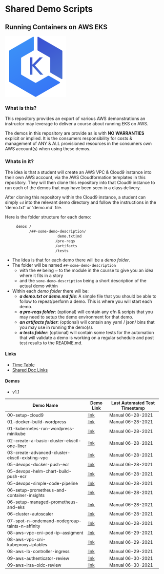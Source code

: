 # Shared Demo Scripts
## Running Containers on AWS EKS

![EKS logo](doc/images/amazon-eks.png)

### What is this?

This repository provides an export of various AWS demonstrations an instructor may leverage to deliver a course about running EKS on AWS.

The demos in this repository are provide as is with **NO WARRANTIES** explicit or implied.  It is the consumers responsibility for costs & management of ANY & ALL provisioned resources in the consumers own AWS account(s) when using these demos.


### Whats in it?

The idea is that a student will create an AWS VPC & Cloud9 instance into their own AWS account, via the AWS Cloudformation templates in this repository.  They will then clone this repository into that Cloud9 instance to run each of the demos that may have been seen in a class delivery.

After cloning this repository within the Cloud9 instance, a student can simply `cd` into the relevant demo directory and follow the instructions in the 'demo.txt' or 'demo.md' file.

Here is the folder structure for each demo:

```
     demos /
           /##-some-demo-description/
                        demo.txt|md
                       /pre-reqs
                       /artifacts
                       /tests
```

- The Idea is that for each demo there will be a _demo folder_.
- The folder will be named `##-some-demo-description`
  - with the `##` being ~ to the module in the course to give you an idea where it fits in a story
  - and the `some-demo-description` being a short description of the actual demo within
- Within each _demo folder_ there will be:
  - _**a demo.txt or demo.md file**_: A simple file that you should be able to follow to repeat/perform a demo.  This is where you will start each demo.
  - _**a pre-reqs folder**_:  (optional) will contain any cfn & scripts that you may need to setup the demo environment for that demo.
  - _**an artifacts folder**_: (optional) will contain any yaml / json/ bins that you may use in running the demo(s).           
  - _**a tests folder**_: (optional) will contain some tests for the automation that will validate a demo is working on a regular schedule and post test results to the README.md.

#### Links

- [Time Table](doc/images/timetable.png)
- [Shared Doc Links](doc/Links.md)

#### Demos
- v1.1

Demo Name     | Demo Link     | Last Automated Test Timestamp
--- | ---| ---
00-setup-cloud9     | [link](demos/00-setup-cloud9/demo.md)   | Manual 06-28-2021
01-docker-build-wordpress     | [link](demos/01-docker-build-wordpress/demo.md)   | Manual 06-28-2021
01-kubernetes-run-wordpress-minikube     | [link](demos/01-kubernetes-run-wordpress-minikube/demo.md)   | Manual 06-28-2021
02-create-a-basic-cluster-eksctl-one-liner     | [link](demos/02-create-a-basic-cluster-eksctl-one-liner/demo.md)   | Manual 06-28-2021
03-create-advanced-cluster-eksctl-existing-vpc     | [link](demos/03-create-advanced-cluster-eksctl-existing-vpc/demo.md)   | Manual 06-28-2021
05-devops-docker-push-ecr     | [link](demos/05-devops-docker-push-ecr/demo.md)   | Manual 06-28-2021
05-devops-helm-chart-build-push-ecr     | [link](demos/05-devops-helm-chart-build-push-ecr/demo.md)   | Manual 06-28-2021
05-devops-simple-code-pipeline     | [link](demos/05-devops-simple-code-pipeline/demo.md)   | Manual 06-28-2021
06-setup-prometheus-and-container-insights     | [link](demos/06-setup-prometheus-and-container-insights/demo.md)   | Manual 06-28-2021  
06-setup-managed-prometheus-and-eks     | [link](demos/06-setup-managed-prometheus-and-eks/demo.md)   | Manual 06-28-2021  
06-cluster-autoscaler     | [link](demos/06-cluster-autoscaler/demo.md)   | Manual 06-28-2021
07-spot-n-ondemand-nodegroup-taints-n-affinity | [link](demos/07-spot-n-ondemand-nodegroup-taints-n-affinity/demo.md)   | Manual 06-28-2021
08-aws-vpc-cni-pod-ip-assigment | [link](demos/08-aws-vpc-cni-pod-ip-assigment/demo.md)   | Manual 06-29-2021
08-aws-vpc-cni-kubeproxy+iptables | [link](demos/08-aws-vpc-cni-kubeproxy+iptables/demo.md)   | Manual 06-29-2021
08-aws-lb-controller-ingress | [link](demos/08-aws-lb-controller-ingress/demo.md)   | Manual 06-29-2021
09-aws-authenticator-review | [link](demos/09-aws-authenticator-review/demo.md)   | Manual 06-30-2021
09-aws-irsa-oidc-review | [link](demos/09-aws-irsa-oidc-review/demo.md)   | Manual 06-30-2021
